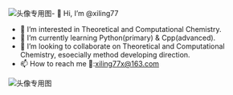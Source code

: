 ![头像专用图](https://github.com/xiling77/xiling77/assets/117911695/e38da74d-1e6b-415c-9c15-c8dab81fbd52)- 👋 Hi, I’m @xiling77
- 👀 I’m interested in Theoretical and Computational Chemistry.
- 🌱 I’m currently learning Python(primary) & Cpp(advanced).
- 💞️ I’m looking to collaborate on Theoretical and Computational Chemistry, esoecially method developing direction.
- 📫 How to reach me 📧:xiling77x@163.com

![头像专用图](https://github.com/xiling77/xiling77/assets/117911695/68a7dc53-5f5e-466d-9e58-4577cf441814)

